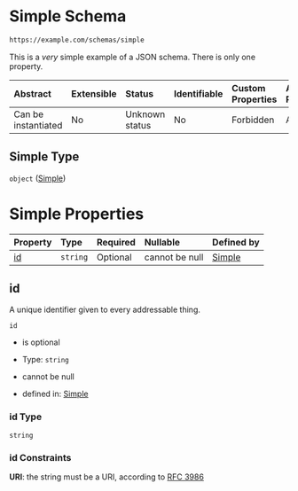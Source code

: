 # Simple Schema

```txt
https://example.com/schemas/simple
```

This is a *very* simple example of a JSON schema. There is only one property.

| Abstract            | Extensible | Status         | Identifiable | Custom Properties | Additional Properties | Access Restrictions | Defined In                                                                           |
| :------------------ | :--------- | :------------- | :----------- | :---------------- | :-------------------- | :------------------ | :----------------------------------------------------------------------------------- |
| Can be instantiated | No         | Unknown status | No           | Forbidden         | Allowed               | none                | [simple.schema.json](../generated-schemas/simple.schema.json "open original schema") |

## Simple Type

`object` ([Simple](simple.md))

# Simple Properties

| Property  | Type     | Required | Nullable       | Defined by                                                                            |
| :-------- | :------- | :------- | :------------- | :------------------------------------------------------------------------------------ |
| [id](#id) | `string` | Optional | cannot be null | [Simple](simple-properties-id.md "https://example.com/schemas/simple#/properties/id") |

## id

A unique identifier given to every addressable thing.

`id`

*   is optional

*   Type: `string`

*   cannot be null

*   defined in: [Simple](simple-properties-id.md "https://example.com/schemas/simple#/properties/id")

### id Type

`string`

### id Constraints

**URI**: the string must be a URI, according to [RFC 3986](https://tools.ietf.org/html/rfc3986 "check the specification")
